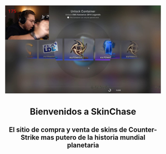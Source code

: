 <p align="center">
  <img src="./ohne.jpg" alt="Ohne Banner" width="600"/>
</p>

<h1 align="center">Bienvenidos a SkinChase</h1>

<h2 align="center">El sitio de compra y venta de skins de Counter-Strike mas putero de la historia mundial planetaria</h2>
